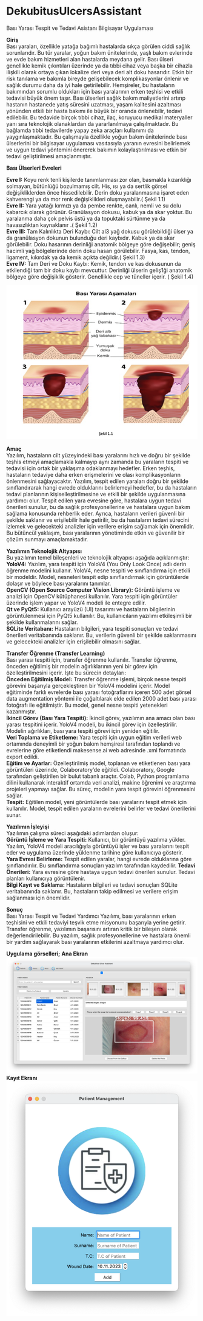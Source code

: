# DekubitusUlcersAssistant
Bası Yarası Tespit ve Tedavi Asistanı Bilgisayar Uygulaması 

**Giriş**  
	    Bası yaraları, özellikle yatağa bağımlı hastalarda sıkça görülen ciddi sağlık sorunlarıdır. Bu tür yaralar, yoğun bakım ünitelerinde, yaşlı bakım evlerinde ve evde bakım hizmetleri alan hastalarda meydana gelir. Bası ülseri genellikle kemik çıkıntıları üzerinde ya da tıbbi cihaz veya başka bir cihazla ilişkili olarak ortaya çıkan lokalize deri veya deri alt doku hasarıdır. Etkin bir risk tanılama ve bakımla bireyde gelişebilecek komplikasyonlar önlenir ve sağlık durumu daha da iyi hale getirilebilir. Hemşireler, bu hastaların bakımından sorumlu oldukları için bası yaralarının erken teşhisi ve etkili tedavisi büyük önem taşır. 
	Bası ülserleri sağlık bakım maliyetlerini artırıp hastanın hastanede yatış süresini uzatması, yaşam kalitesini azaltması yönünden etkili bir hasta bakımı ile büyük bir oranda önlenebilir, tedavi edilebilir. Bu tedavide birçok tıbbi cihaz, ilaç, koruyucu medikal materyaller yanı sıra teknolojik olanaklardan da yararlanılmaya çalışılmaktadır. Bu bağlamda tıbbi tedavilerde yapay zeka araçları kullanımı da yaygınlaşmaktadır. Bu çalışmayla özellikle yoğun bakım ünitelerinde bası ülserlerini bir bilgisayar uygulaması vasıtasıyla yaranın evresini belirlemek ve uygun tedavi yöntemini önererek bakımın kolaylaştırılması ve etkin bir tedavi geliştirilmesi amaçlanmıştır. 
				
						
**Bası Ülserleri Evreleri**

**Evre I:** Koyu renk tenli kişilerde tanımlanması zor olan, basmakla kızarıklığı solmayan, bütünlüğü bozulmamış cilt. His, ısı ya da sertlik görsel değişikliklerden önce 		    hissedilebilir. Derin doku yaralanmasına işaret eden kahverengi ya da mor renk değişiklikleri oluşmayabilir.( Şekil 1.1)   
**Evre II:** Yara yatağı kırmızı ya da pembe renkte, canlı, nemli ve su dolu kabarcık olarak görünür. Granülasyon dokusu, kabuk ya da skar yoktur. Bu yaralanma daha çok pelvis üstü ya da topuktaki sürtünme ya da havasızlıktan kaynaklanır .( Şekil 1.2)   
**Evre III:** 
Tam Kalınlıkta Deri Kaybı: Cilt al3 yağ dokusu görülebildiği ülser ya da granülasyon dokunun bulunduğu deri kaybıdır. Kabuk ya da skar görülebilir. Doku hasarının derinliği anatomik bölgeye göre değişebilir; geniş hacimli yağ bölgelerinde derin doku hasarı görülebilir. Fasya, kas, tendon, ligament, kıkırdak ya da kemik açıkta değildir.( Şekil 1.3)   
**Evre IV:** 
Tam Deri ve Doku Kaybı: Kemik, tendon ve kas dokusunun da etkilendiği tam bir doku kaybı mevcuttur. Derinliği ülserin geliş1ği anatomik bölgeye göre değişiklik gösterir. Genellikle cep ve tüneller içerir. ( Şekil 1.4)  

![Açıklama](DekubitusUlcers.png)



**Amaç**  
	Yazılım, hastaların cilt yüzeyindeki bası yaralarını hızlı ve doğru bir şekilde teşhis etmeyi amaçlamakla kalmayıp aynı zamanda bu yaraların tespiti ve tedavisi için ortak bir yaklaşıma odaklanmayı hedefler. Erken teşhis, hastaların tedaviye daha erken erişmelerini ve olası komplikasyonların önlenmesini sağlayacaktır. Yazılım, tespit edilen yaraları doğru bir şekilde sınıflandırarak hangi evrede olduklarını belirlemeyi hedefler, bu da hastaların tedavi planlarının kişiselleştirilmesine ve etkili bir şekilde uygulanmasına yardımcı olur. Tespit edilen yara evresine göre, hastalara uygun tedavi önerileri sunulur, bu da sağlık profesyonellerine ve hastalara uygun bakım sağlama konusunda rehberlik eder. Ayrıca, hastaların verileri güvenli bir şekilde saklanır ve erişilebilir hale getirilir, bu da hastaların tedavi sürecini izlemek ve gelecekteki analizler için verilere erişim sağlamak için önemlidir. Bu bütüncül yaklaşım, bası yaralarının yönetiminde etkin ve güvenilir bir çözüm sunmayı amaçlamaktadır.  


**Yazılımın Teknolojik Altyapısı**  
Bu yazılımın temel bileşenleri ve teknolojik altyapısı aşağıda açıklanmıştır:  
	**YoloV4:** Yazılım, yara tespiti için YoloV4 (You Only Look Once) adlı derin öğrenme modelini kullanır. YoloV4, nesne tespiti ve sınıflandırma için etkili bir modeldir. Model, nesneleri tespit edip sınıflandırmak için görüntülerde dolaşır ve böylece bası yaralarını tanımlar.  
	**OpenCV (Open Source Computer Vision Library):** Görüntü işleme ve analizi için OpenCV kütüphanesi kullanılır. Yara tespiti için görüntüler üzerinde işlem yapar ve YoloV4 modeli ile entegre edilir.  
	**Qt ve PyQt5:** Kullanıcı arayüzü (UI) tasarımı ve hastaların bilgilerinin görüntülenmesi için PyQt5 kullanılır. Bu, kullanıcıların yazılımı etkileşimli bir şekilde kullanmalarını sağlar.  
	**SQLite Veritabanı:** Hastaların bilgileri, yara tespiti sonuçları ve tedavi önerileri veritabanında saklanır. Bu, verilerin güvenli bir şekilde saklanmasını ve gelecekteki analizler için erişilebilir olmasını sağlar.  


**Transfer Öğrenme (Transfer Learning)**  
Bası yarası tespiti için, transfer öğrenme kullanılır. Transfer öğrenme, önceden eğitilmiş bir modelin ağırlıklarının yeni bir görev için özelleştirilmesini içerir. İşte bu sürecin detayları:  
	**Önceden Eğitilmiş Model:** Transfer öğrenme işlemi, birçok nesne tespiti görevini başarıyla gerçekleştiren bir YoloV4 modelini içerir. Model eğitiminde farklı evrelerde bası yarası fotoğraflarını içeren 500 adet görsel data augmentation yöntemi ile çoğaltılarak elde edilen  2000 adet bası yarası fotoğrafı ile eğitilmiştir. Bu model, genel nesne tespiti yetenekleri kazanmıştır.  
	**İkincil Görev (Bası Yara Tespiti):** İkincil görev, yazılımın ana amacı olan bası yarası tespitini içerir. YoloV4 modeli, bu ikincil görev için özelleştirilir. Modelin ağırlıkları, bası yara tespiti görevi için yeniden eğitilir.  
	**Veri Toplama ve Etiketleme:** Yara tespiti için uygun eğitim verileri web ortamında deneyimli bir yoğun bakım hemşiresi tarafından toplandı ve evrelerine göre etiketlendi makesense.ai  web adresinde .xml formatında export edildi.  
	**Eğitim ve Ayarlar:** Özelleştirilmiş model, toplanan ve etiketlenen bası yara görüntüleri üzerinde, Colaboratory’de eğitildi. Colaboratory, Google tarafından geliştirilen bir bulut tabanlı araçtır. Colab, Python programlama dilini kullanarak interaktif ortamda veri analizi, makine öğrenimi ve araştırma projeleri yapmayı sağlar. Bu süreç, modelin yara tespit görevini öğrenmesini sağlar.  
	**Tespit:** Eğitilen model, yeni görüntülerde bası yaralarını tespit etmek için kullanılır. Model, tespit edilen yaraların evrelerini belirler ve tedavi önerilerini sunar.  




**Yazılımın İşleyişi**  
Yazılımın çalışma süreci aşağıdaki adımlardan oluşur:  
	**Görüntü İşleme ve Yara Tespiti:** Kullanıcı, bir görüntüyü yazılıma yükler. Yazılım, YoloV4 modeli aracılığıyla görüntüyü işler ve bası yaralarını tespit eder ve uygulama üzerinde yüklenme tarihine göre kullanıcıya gösterir.    
	**Yara Evresi Belirleme:** Tespit edilen yaralar, hangi evrede olduklarına göre sınıflandırılır. Bu sınıflandırma sonuçları yazılım tarafından kaydedilir.
	**Tedavi Önerileri:** Yara evresine göre hastaya uygun tedavi önerileri sunulur. Tedavi planları kullanıcıya görüntülenir.    
	**Bilgi Kayıt ve Saklama:** Hastaların bilgileri ve tedavi sonuçları SQLite veritabanında saklanır. Bu, hastaların takip edilmesi ve verilere erişim sağlanması için önemlidir.    


**Sonuç**  
	Bası Yarası Tespit ve Tedavi Yardımcı Yazılımı, bası yaralarının erken teşhisini ve etkili tedaviyi teşvik etme misyonunu başarıyla yerine getirir. Transfer öğrenme, yazılımın başarısını artıran kritik bir bileşen olarak değerlendirilebilir. Bu yazılım, sağlık profesyonellerine ve hastalara önemli bir yardım sağlayarak bası yaralarının etkilerini azaltmaya yardımcı olur.  


**Uygulama görselleri;**
**Ana Ekran**
![Açıklama](MainWindow.png)
**Kayıt Ekranı**
![Açıklama](PatienAddPicture.png)






















